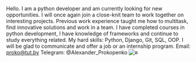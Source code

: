 Hello. I am a python developer and am currently looking for new opportunities.
I will once again join a close-knit team to work together on interesting projects.
Previous work experience taught me how to multitask, 
find innovative solutions and work in a team. I have completed courses in python development, 
I have knowledge of frameworks and continue to study everything related.
 My hard skills: Python, Django, Git, SQL, OOP.
 I will be glad to communicate and offer a job or an internship program.
Email: proko@tut.by
Telegram: @Alexander_Prokopenko
![я](https://user-images.githubusercontent.com/101042799/166744213-fe56c72b-4f32-455e-abb0-6749f73419d3.JPG)



